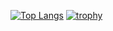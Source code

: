 [![Top Langs](https://github-readme-stats.vercel.app/api/top-langs/?username=z6wdc&layout=donut)](https://github.com/anuraghazra/github-readme-stats)
[![trophy](https://github-profile-trophy.vercel.app/?username=z6wdc&rank=-C,-B)](https://github.com/ryo-ma/github-profile-trophy)
